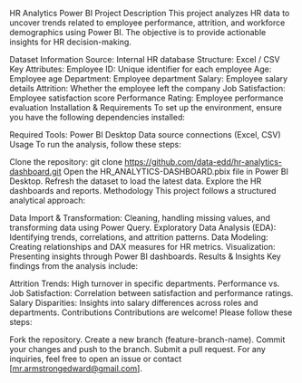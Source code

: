 HR Analytics Power BI Project
Description
This project analyzes HR data to uncover trends related to employee performance, attrition, and workforce demographics using Power BI. The objective is to provide actionable insights for HR decision-making.

Dataset Information
Source: Internal HR database
Structure: Excel / CSV
Key Attributes:
Employee ID: Unique identifier for each employee
Age: Employee age
Department: Employee department
Salary: Employee salary details
Attrition: Whether the employee left the company
Job Satisfaction: Employee satisfaction score
Performance Rating: Employee performance evaluation
Installation & Requirements
To set up the environment, ensure you have the following dependencies installed:

Required Tools:
Power BI Desktop
Data source connections (Excel, CSV)
Usage
To run the analysis, follow these steps:

Clone the repository:
git clone https://github.com/data-edd/hr-analytics-dashboard.git
Open the HR_ANALYTICS-DASHBOARD.pbix file in Power BI Desktop.
Refresh the dataset to load the latest data.
Explore the HR dashboards and reports.
Methodology
This project follows a structured analytical approach:

Data Import & Transformation: Cleaning, handling missing values, and transforming data using Power Query.
Exploratory Data Analysis (EDA): Identifying trends, correlations, and attrition patterns.
Data Modeling: Creating relationships and DAX measures for HR metrics.
Visualization: Presenting insights through Power BI dashboards.
Results & Insights
Key findings from the analysis include:

Attrition Trends: High turnover in specific departments.
Performance vs. Job Satisfaction: Correlation between satisfaction and performance ratings.
Salary Disparities: Insights into salary differences across roles and departments.
Contributions
Contributions are welcome! Please follow these steps:

Fork the repository.
Create a new branch (feature-branch-name).
Commit your changes and push to the branch.
Submit a pull request.
For any inquiries, feel free to open an issue or contact [mr.armstrongedward@gmail.com].
